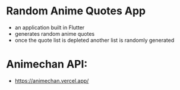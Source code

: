 # Random Anime Quotes App

- an application built in Flutter
- generates random anime quotes
- once the quote list is depleted another list is randomly generated

# Animechan API:

- https://animechan.vercel.app/

